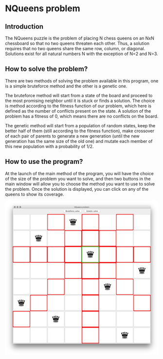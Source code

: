 # NQueens problem

## Introduction
The NQueens puzzle is the problem of placing N chess queens on an NxN chessboard so that no two queens threaten each other. Thus, a solution requires that no two queens share the same row, column, or diagonal. Solutions exist for all natural numbers N with the exception of N=2 and N=3.

## How to solve the problem?
There are two methods of solving the problem available in this program, one is a simple bruteforce method and the other is a genetic one.

The bruteforce method will start from a state of the board and proceed to the most promising neighbor until it is stuck or finds a solution. The choice is method according to the fitness function of our problem, which here is defined as the number of conflicts present on the state. A solution of the problem has a fitness of 0, which means there are no conflicts on the board.

The genetic method will start from a population of random states, keep the better half of them (still according to the fitness function), make crossover of each pair of parents to generate a new generation (until the new generation has the same size of the old one) and mutate each member of this new population with a probability of 1/2.

## How to use the program?
At the launch of the main method of the program, you will have the choice of the size of the problem you want to solve, and then two buttons in the main window will allow you to choose the method you want to use to solve the problem. Once the solution is displayed, you can click on any of the queens to show its coverage.

![Queen coverage example](readme_assets/coverage.png)
